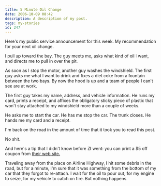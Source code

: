 ```yaml
---
title: 5 Minute Oil Change
date: 2006-10-09 08:42
description: A description of my post.
tags: my-stories
id: 247
---
```

Here's my public service announcement for this week.  My recommendation for your next oil change.

I pull up toward the bay.  The guy meets me, asks what kind of oil I want, and directs me to pull in over the pit.

As soon as I stop the motor, another guy washes the windshield.  The first guy asks me what I want to drink and fixes a diet coke from a fountain between the two bays.  By now the hood is up and a team of people I can't see are at work.

The first guy takes my name, address, and vehicle information.  He runs my card, prints a receipt, and affixes the obligatory sticky piece of plastic that won't stay attached to my windshield more than a couple of weeks.

He asks me to start the car.  He has me stop the car.  The trunk closes.  He hands me my card and a receipt.

I'm back on the road in the amount of time that it took you to read this post.

No shit.

And here's a tip that I didn't know before ZI went:  you can print a $5 off coupon from <a href="http://www.5minuteoilchange.com/" target="_blank">their web site.</a>

Traveling away from the place on Airline Highway, I hit some debris in the road, but for a minute, I'm sure that it was something from the bottom of my car that they forgot to re-attach.  I wait for the oil to pour out, for my engine to seize, for my vehicle to catch on fire.  But nothing happens.
